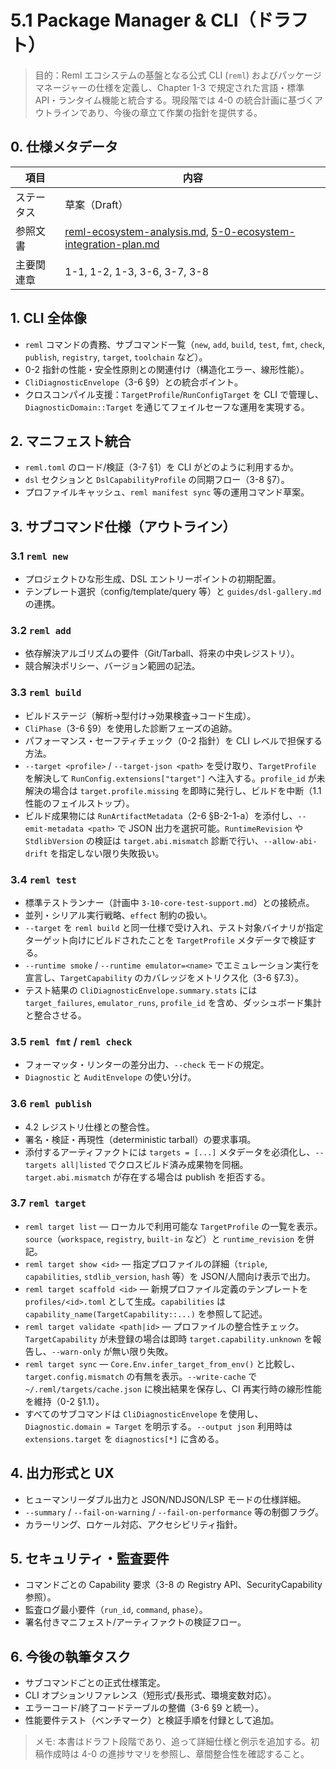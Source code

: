 # 5.1 Package Manager & CLI（ドラフト）

> 目的：Reml エコシステムの基盤となる公式 CLI (`reml`) およびパッケージマネージャーの仕様を定義し、Chapter 1-3 で規定された言語・標準API・ランタイム機能と統合する。現段階では 4-0 の統合計画に基づくアウトラインであり、今後の章立て作業の指針を提供する。

## 0. 仕様メタデータ

| 項目 | 内容 |
| --- | --- |
| ステータス | 草案（Draft） |
| 参照文書 | [reml-ecosystem-analysis.md](reml-ecosystem-analysis.md), [5-0-ecosystem-integration-plan.md](5-0-ecosystem-integration-plan.md) |
| 主要関連章 | 1-1, 1-2, 1-3, 3-6, 3-7, 3-8 |

## 1. CLI 全体像

- `reml` コマンドの責務、サブコマンド一覧（`new`, `add`, `build`, `test`, `fmt`, `check`, `publish`, `registry`, `target`, `toolchain` など）。
- 0-2 指針の性能・安全性原則との関連付け（構造化エラー、線形性能）。
- `CliDiagnosticEnvelope`（3-6 §9）との統合ポイント。
- クロスコンパイル支援：`TargetProfile`/`RunConfigTarget` を CLI で管理し、`DiagnosticDomain::Target` を通じてフェイルセーフな運用を実現する。

## 2. マニフェスト統合

- `reml.toml` のロード/検証（3-7 §1）を CLI がどのように利用するか。
- `dsl` セクションと `DslCapabilityProfile` の同期フロー（3-8 §7）。
- プロファイルキャッシュ、`reml manifest sync` 等の運用コマンド草案。

## 3. サブコマンド仕様（アウトライン）

### 3.1 `reml new`
- プロジェクトひな形生成、DSL エントリーポイントの初期配置。
- テンプレート選択（config/template/query 等）と `guides/dsl-gallery.md` の連携。

### 3.2 `reml add`
- 依存解決アルゴリズムの要件（Git/Tarball、将来の中央レジストリ）。
- 競合解決ポリシー、バージョン範囲の記法。

### 3.3 `reml build`
- ビルドステージ（解析→型付け→効果検査→コード生成）。
- `CliPhase`（3-6 §9）を使用した診断フェーズの追跡。
- パフォーマンス・セーフティチェック（0-2 指針）を CLI レベルで担保する方法。
- `--target <profile>` / `--target-json <path>` を受け取り、`TargetProfile` を解決して `RunConfig.extensions["target"]` へ注入する。`profile_id` が未解決の場合は `target.profile.missing` を即時に発行し、ビルドを中断（1.1 性能のフェイルストップ）。
- ビルド成果物には `RunArtifactMetadata`（2-6 §B-2-1-a）を添付し、`--emit-metadata <path>` で JSON 出力を選択可能。`RuntimeRevision` や `StdlibVersion` の検証は `target.abi.mismatch` 診断で行い、`--allow-abi-drift` を指定しない限り失敗扱い。

### 3.4 `reml test`
- 標準テストランナー（計画中 `3-10-core-test-support.md`）との接続点。
- 並列・シリアル実行戦略、`effect` 制約の扱い。
- `--target` を `reml build` と同一仕様で受け入れ、テスト対象バイナリが指定ターゲット向けにビルドされたことを `TargetProfile` メタデータで検証する。
- `--runtime smoke` / `--runtime emulator=<name>` でエミュレーション実行を宣言し、`TargetCapability` のカバレッジをメトリクス化（3-6 §7.3）。
- テスト結果の `CliDiagnosticEnvelope.summary.stats` には `target_failures`, `emulator_runs`, `profile_id` を含め、ダッシュボード集計と整合させる。

### 3.5 `reml fmt` / `reml check`
- フォーマッタ・リンターの差分出力、`--check` モードの規定。
- `Diagnostic` と `AuditEnvelope` の使い分け。

### 3.6 `reml publish`
- 4.2 レジストリ仕様との整合性。
- 署名・検証・再現性（deterministic tarball）の要求事項。
- 添付するアーティファクトには `targets = [...]` メタデータを必須化し、`--targets all|listed` でクロスビルド済み成果物を同梱。`target.abi.mismatch` が存在する場合は publish を拒否する。

### 3.7 `reml target`
- `reml target list` — ローカルで利用可能な `TargetProfile` の一覧を表示。`source`（`workspace`, `registry`, `built-in` など）と `runtime_revision` を併記。
- `reml target show <id>` — 指定プロファイルの詳細（`triple`, `capabilities`, `stdlib_version`, `hash` 等）を JSON/人間向け表示で出力。
- `reml target scaffold <id>` — 新規プロファイル定義のテンプレートを `profiles/<id>.toml` として生成。`capabilities` は `capability_name(TargetCapability::...)` を参照して記述。
- `reml target validate <path|id>` — プロファイルの整合性チェック。`TargetCapability` が未登録の場合は即時 `target.capability.unknown` を報告し、`--warn-only` が無い限り失敗。
- `reml target sync` — `Core.Env.infer_target_from_env()` と比較し、`target.config.mismatch` の有無を表示。`--write-cache` で `~/.reml/targets/cache.json` に検出結果を保存し、CI 再実行時の線形性能を維持（0-2 §1.1）。
- すべてのサブコマンドは `CliDiagnosticEnvelope` を使用し、`Diagnostic.domain = Target` を明示する。`--output json` 利用時は `extensions.target` を `diagnostics[*]` に含める。

## 4. 出力形式と UX

- ヒューマンリーダブル出力と JSON/NDJSON/LSP モードの仕様詳細。
- `--summary` / `--fail-on-warning` / `--fail-on-performance` 等の制御フラグ。
- カラーリング、ロケール対応、アクセシビリティ指針。

## 5. セキュリティ・監査要件

- コマンドごとの Capability 要求（3-8 の Registry API、SecurityCapability 参照）。
- 監査ログ最小要件（`run_id`, `command`, `phase`）。
- 署名付きマニフェスト/アーティファクトの検証フロー。

## 6. 今後の執筆タスク

- サブコマンドごとの正式仕様策定。
- CLI オプションリファレンス（短形式/長形式、環境変数対応）。
- エラーコード/終了コードテーブルの整備（3-6 §9 と統一）。
- 性能要件テスト（ベンチマーク）と検証手順を付録として追加。

> メモ: 本書はドラフト段階であり、追って詳細仕様と例示を追加する。初稿作成時は 4-0 の進捗サマリを参照し、章間整合性を確認すること。
